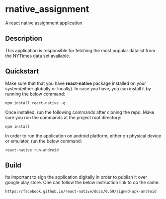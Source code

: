 # rnative_assignment
A react native assignment application

## Description
This application is responsible for fetching the most popular datalist from the NYTimes data set available.

## Quickstart
Make sure that that you have <strong>react-native</strong> package installed on your system(either globally or locally). In case you have, you can install it
by running the below command:
```
npm install react-native -g
```

Once installed, run the following commands after cloning the repo. Make sure you run the commands at the project root directory:
```
npm install
```

In order to run the application on android platform, either on physical device or emulator, run the below command:
```
react-native run-android
```

## Build
Its important to sign the application digitally in order to publish it over google play store. One can follow the below instruction link to do the same:
```
https://facebook.github.io/react-native/docs/0.59/signed-apk-android
```

